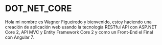 # DOT_NET_CORE

Hola mi nombre es Wagner Figueiredo y bienvenido, estoy haciendo una creación de aplicación web usando la tecnología RESTful API con ASP.NET Core 2, API MVC y Entity Framework Core 2 y como un Front-End el Final con Angular 7.



